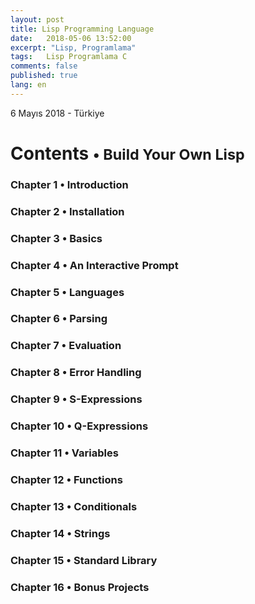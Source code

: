```yaml
---
layout: post
title: Lisp Programming Language
date:   2018-05-06 13:52:00
excerpt: "Lisp, Programlama"
tags:   Lisp Programlama C
comments: false
published: true
lang: en
---
```



<p class="meta">6 Mayıs 2018 - Türkiye</p>

<style>
span {
    color:blue;
    cursor:pointer;
}
table {
    font-family: arial, sans-serif;
    border-collapse: collapse;
    width: 100%;
}

td, th {
    border: 1px solid #dddddd;
    text-align: left;
    padding: 8px;
}

tr:nth-child(even) {
    background-color: #dddddd;
}
</style>

<h1>Contents <small>&bull; Build Your Own Lisp</small></h1>

<h3><span onclick="show('Page1');"><a>Chapter 1 &bull; Introduction</a></span></h3>
<h3><span onclick="show('Page2');"><a>Chapter 2 &bull; Installation</a></span></h3>
<h3><span onclick="show('Page3');"><a>Chapter 3 &bull; Basics</a></span></h3>
<h3><span onclick="show('Page4');"><a>Chapter 4 &bull; An Interactive Prompt</a></span></h3>
<h3><span onclick="show('Page5');"><a>Chapter 5 &bull; Languages</a></span></h3>
<h3><span onclick="show('Page6');"><a>Chapter 6 &bull; Parsing</a></span></h3>
<h3><span onclick="show('Page7');"><a>Chapter 7 &bull; Evaluation</a></span></h3>
<h3><span onclick="show('Page8');"><a>Chapter 8 &bull; Error Handling</a></span></h3>
<h3><span onclick="show('Page9');"><a>Chapter 9 &bull; S-Expressions</a></span></h3>
<h3><span onclick="show('Page17');"><a>Chapter 10 &bull; Q-Expressions</a></span></h3>
<h3><span onclick="show('Page11');"><a>Chapter 11 &bull; Variables</a></span></h3>
<h3><span onclick="show('Page12');"><a>Chapter 12 &bull; Functions</a></span></h3>
<h3><span onclick="show('Page13');"><a>Chapter 13 &bull; Conditionals</a></span></h3>
<h3><span onclick="show('Page14');"><a>Chapter 14 &bull; Strings</a></span></h3>
<h3><span onclick="show('Page15');"><a>Chapter 15 &bull; Standard Library</a></span></h3>
<h3><span onclick="show('Page16');"><a>Chapter 16 &bull; Bonus Projects</a></span></h3>
<br>
<div class="teaser clearfix"></div>
<div id="Page1" class="page" style="display:none">
	{% include lisp_page1.html %}
</div>
 
<div class="teaser clearfix"></div>
<div id="Page2" class="page" style="display:none">
    	{% include lisp_page2.html %}
</div>
 
<div class="teaser clearfix"></div>
<div id="Page3" class="page" style="display:none">
    	{% include lisp_page3.html %}
</div>
 
<div class="teaser clearfix"></div>
<div id="Page4" class="page" style="display:none">
    	{% include lisp_page4.html %}
</div>
 
<div class="teaser clearfix"></div>
<div id="Page5" class="page" style="display:none">
    	{% include lisp_page5.html %}
</div>
 
<div class="teaser clearfix"></div>
<div id="Page6" class="page" style="display:none">
    	{% include lisp_page6.html %}
</div>
 
<div class="teaser clearfix"></div>
<div id="Page7" class="page" style="display:none">
    	{% include lisp_page7.html %}
</div>
 
<div class="teaser clearfix"></div>
<div id="Page8" class="page" style="display:none">
    	{% include lisp_page8.html %}
</div>
 
<div class="teaser clearfix"></div>
<div id="Page9" class="page" style="display:none">
    	{% include lisp_page9.html %}
</div>

<div class="teaser clearfix"></div>
<div id="Page11" class="page" style="display:none">
    	{% include lisp_page11.html %}
</div>

<div class="teaser clearfix"></div>
<div id="Page12" class="page" style="display:none">
    	{% include lisp_page12.html %}
</div>

<div class="teaser clearfix"></div>
<div id="Page13" class="page" style="display:none">
    	{% include lisp_page13.html %}
</div>

<div class="teaser clearfix"></div>
<div id="Page14" class="page" style="display:none">
    	{% include lisp_page14.html %}
</div>
